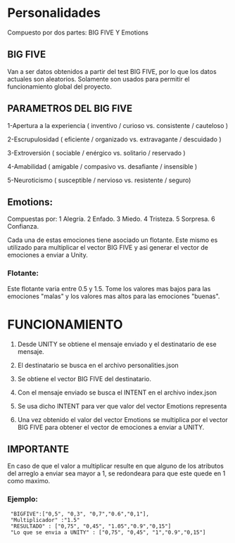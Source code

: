 # Personalidades

Compuesto por dos partes: BIG FIVE Y Emotions

## BIG FIVE

Van a ser datos obtenidos a partir del test BIG FIVE, por lo que los datos actuales son aleatorios. Solamente son usados para permitir el funcionamiento global del proyecto.


## PARAMETROS DEL BIG FIVE
1-Apertura a la experiencia ( inventivo / curioso vs. consistente / cauteloso ) 

2-Escrupulosidad ( eficiente / organizado vs. extravagante / descuidado ) 

3-Extroversión ( sociable / enérgico vs. solitario / reservado ) 

4-Amabilidad ( amigable / compasivo vs. desafiante / insensible ) 

5-Neuroticismo ( susceptible / nervioso vs. resistente / seguro) 

## Emotions:

Compuestas por: 1 Alegría.
                2 Enfado.
                3 Miedo.
                4 Tristeza.
                5 Sorpresa.
                6 Confianza.

Cada una de estas emociones tiene asociado un flotante. Este mismo es utilizado para multiplicar el vector BIG FIVE y asi generar el vector de emociones a enviar a Unity.
### Flotante:
Este flotante varia entre 0.5 y 1.5. Tome los valores mas bajos para las emociones "malas" y los valores mas altos para las emociones "buenas".
#
#



# FUNCIONAMIENTO

1. Desde UNITY se obtiene el mensaje enviado y el destinatario de ese mensaje. 

2. El destinatario se busca en el archivo personalities.json

3. Se obtiene el vector BIG FIVE del destinatario.

4. Con el mensaje enviado se busca el INTENT en el archivo index.json 

5. Se usa dicho INTENT para ver que valor del vector Emotions representa 

6. Una vez obtenido el valor del vector Emotions se multiplica por el vector BIG FIVE para obtener el vector de emociones a enviar a UNITY.

## IMPORTANTE

En caso de que el valor a multiplicar resulte en que alguno de los atributos del arreglo a enviar sea mayor a 1, se redondeara para que este quede en 1 como maximo.

### Ejemplo:

     "BIGFIVE":["0,5", "0,3", "0,7","0.6","0,1"],
     "Multiplicador" :"1.5"
     "RESULTADO" : ["0,75", "0,45", "1.05","0.9","0,15"]
     "Lo que se envia a UNITY" : ["0,75", "0,45", "1","0.9","0,15"]



